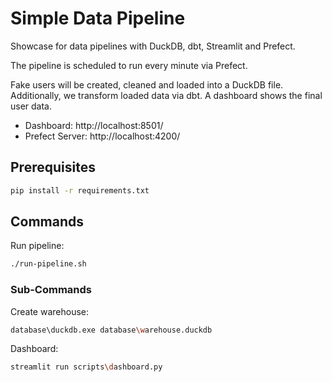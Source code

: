 # Simple Data Pipeline

Showcase for data pipelines with DuckDB, dbt, Streamlit and Prefect.

The pipeline is scheduled to run every minute via Prefect.

Fake users will be created, cleaned and loaded into a DuckDB file.
Additionally, we transform loaded data via dbt.
A dashboard shows the final user data.

- Dashboard: http://localhost:8501/
- Prefect Server: http://localhost:4200/

## Prerequisites

```sh
pip install -r requirements.txt
```

## Commands

Run pipeline:
```sh
./run-pipeline.sh
```

### Sub-Commands

Create warehouse:
```sh
database\duckdb.exe database\warehouse.duckdb  
```

Dashboard: 
```sh
streamlit run scripts\dashboard.py
```
